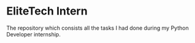 # EliteTech Intern
The repository which consists all the tasks I had done during my Python Developer internship.
